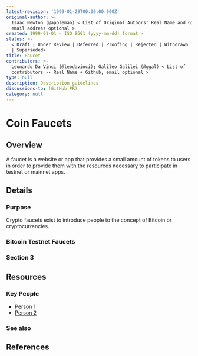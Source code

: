 ```yaml
---
latest-revision: '1999-01-29T00:00:00.000Z'
original-author: >-
  Isaac Newton (@appleman) < List of Original Authors' Real Name and Github;
  email address optional >
created: 1999-01-01 < ISO 8601 (yyyy-mm-dd) format >
status: >-
  < Draft | Under Review | Deferred | Proofing | Rejected | Withdrawn | Accepted
  | Superseded>
title: Faucet
contributors: >-
  Leonardo Da Vinci (@leodavinci); Galileo Galilei (@ggal) < List of
  contributors -- Real Name + Github; email optional >
type: null
description: Description guidelines
discussions-to: (GitHub PR)
category: null
---
```


# Coin Faucets

## Overview

A faucet is a website or app that provides a small amount of tokens to users in order to provide them with the resources necessary to participate in testnet or mainnet apps.

## Details

### Purpose

Crypto faucets exist to introduce people to the concept of Bitcoin or cryptocurrencies.

### Bitcoin Testnet Faucets

### Section 3

## Resources

### Key People

* [Person 1](faucet.md)
* [Person 2](faucet.md)

### See also

## References

